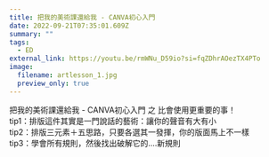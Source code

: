 ```yaml
---
title: 把我的美術課還給我 - CANVA初心入門
date: 2022-09-21T07:35:01.609Z
summary: ""
tags:
  - ED
external_link: https://youtu.be/rmWNu_D59io?si=fqZDhrAOezTX4PTo
image:
  filename: artlesson_1.jpg
  preview_only: true
---
```

把我的美術課還給我 - CANVA初心入門 之 比會使用更重要的事！\
tip1：排版這件其實是一門說話的藝術：讓你的聲音有大有小 \
tip2：排版三元素＋五思路，只要各選其一發揮，你的版面馬上不一樣 \
tip3：學會所有規則，然後找出破解它的....新規則